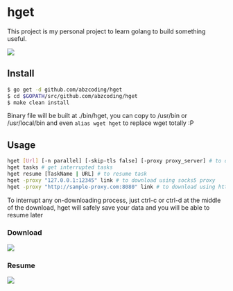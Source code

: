 # hget
This project is my personal project to learn golang to build something useful.

![](https://i.gyazo.com/641166ab79e196e35d1a0ef3f9befd80.png)


## Install

```bash
$ go get -d github.com/abzcoding/hget
$ cd $GOPATH/src/github.com/abzcoding/hget
$ make clean install
```

Binary file will be built at ./bin/hget, you can copy to /usr/bin or /usr/local/bin and even `alias wget hget` to replace wget totally :P

## Usage

```bash
hget [Url] [-n parallel] [-skip-tls false] [-proxy proxy_server] # to download url, with n connections, and not skip tls certificate
hget tasks # get interrupted tasks
hget resume [TaskName | URL] # to resume task
hget -proxy "127.0.0.1:12345" link # to download using socks5 proxy
hget -proxy "http://sample-proxy.com:8080" link # to download using http proxy
```

To interrupt any on-downloading process, just ctrl-c or ctrl-d at the middle of the download, hget will safely save your data and you will be able to resume later

### Download
![](https://i.gyazo.com/89009c7f02fea8cb4cbf07ee5b75da0a.gif)

### Resume
![](https://i.gyazo.com/caa69808f6377421cb2976f323768dc4.gif)


